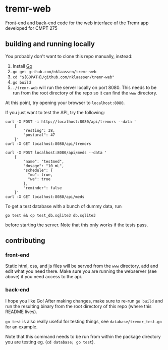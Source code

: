 # tremr-web
Front-end and back-end code for the web interface of the Tremr app developed for CMPT 275

## building and running locally
You probably don't want to clone this repo manually, instead:
1. Install [Go](https://github.com/golang/go)
2. `go get github.com/nklaassen/tremr-web`
3. `cd "${GOPATH}/github.com/nklaassen/tremr-web"`
4. `go build`
4. `./tremr-web` will run the server locally on port 8080. This needs to be run from the root directory of the repo so it can find the `www` directory.

At this point, try opening your browser to `localhost:8080`.

If you just want to test the API, try the following:

    curl -X POST -i http://localhost:8080/api/tremors --data '
        {
            "resting": 38,
            "postural": 47
        }'
    curl -X GET localhost:8080/api/tremors

    curl -X POST localhost:8080/api/meds --data '
        {
            "name": "testmed",
            "dosage": "10 mL",
            "schedule": {
              "mo": true,
              "we": true
            },
            "reminder": false
        }'
    curl -X GET localhost:8080/api/meds

To get a test database with a bunch of dummy data, run

    go test && cp test_db.sqlite3 db.sqlite3

before starting the server. Note that this only works if the tests pass.

## contributing
### front-end
Static html, css, and js files will be served from the `www` directory, add and edit what you need there. Make sure you are running the webserver (see above) if you need access to the api.

### back-end
I hope you like Go! After making changes, make sure to re-run `go build` and run the resulting binary from the root directory of this repo (where this README lives).

`go test` is also really useful for testing things, see `database/tremor_test.go` for an example.

Note that this command needs to be run from within the package directory you are testing
eg. (`cd database; go test`).
